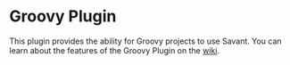Groovy Plugin
============================

This plugin provides the ability for Groovy projects to use Savant. You can learn about the features of the Groovy Plugin on the [wiki](https://github.com/inversoft/savant-groovy-plugin/wiki/Home).
